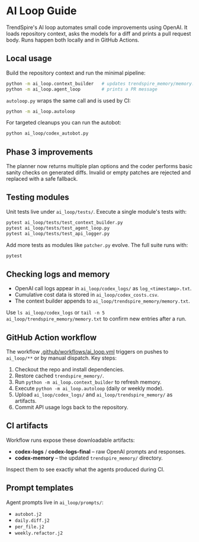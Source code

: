 # AI Loop Guide

TrendSpire's AI loop automates small code improvements using OpenAI. It loads repository context, asks the models for a diff and prints a pull request body. Runs happen both locally and in GitHub Actions.

## Local usage

Build the repository context and run the minimal pipeline:

```bash
python -m ai_loop.context_builder   # updates trendspire_memory/memory.txt
python -m ai_loop.agent_loop        # prints a PR message
```

`autoloop.py` wraps the same call and is used by CI:

```bash
python -m ai_loop.autoloop
```

For targeted cleanups you can run the autobot:

```bash
python ai_loop/codex_autobot.py
```

## Phase 3 improvements

The planner now returns multiple plan options and the coder performs
basic sanity checks on generated diffs. Invalid or empty patches are
rejected and replaced with a safe fallback.

## Testing modules

Unit tests live under `ai_loop/tests/`. Execute a single module's tests with:

```bash
pytest ai_loop/tests/test_context_builder.py
pytest ai_loop/tests/test_agent_loop.py
pytest ai_loop/tests/test_api_logger.py
```

Add more tests as modules like `patcher.py` evolve. The full suite runs with:

```bash
pytest
```

## Checking logs and memory

- OpenAI call logs appear in `ai_loop/codex_logs/` as `log_<timestamp>.txt`.
- Cumulative cost data is stored in `ai_loop/codex_costs.csv`.
- The context builder appends to `ai_loop/trendspire_memory/memory.txt`.

Use `ls ai_loop/codex_logs` or `tail -n 5 ai_loop/trendspire_memory/memory.txt` to confirm new entries after a run.

## GitHub Action workflow

The workflow [.github/workflows/ai_loop.yml](../.github/workflows/ai_loop.yml) triggers on pushes to `ai_loop/**` or by manual dispatch. Key steps:

1. Checkout the repo and install dependencies.
2. Restore cached `trendspire_memory/`.
3. Run `python -m ai_loop.context_builder` to refresh memory.
4. Execute `python -m ai_loop.autoloop` (daily or weekly mode).
5. Upload `ai_loop/codex_logs/` and `ai_loop/trendspire_memory/` as artifacts.
6. Commit API usage logs back to the repository.

## CI artifacts

Workflow runs expose these downloadable artifacts:

- **codex-logs** / **codex-logs-final** – raw OpenAI prompts and responses.
- **codex-memory** – the updated `trendspire_memory/` directory.

Inspect them to see exactly what the agents produced during CI.

## Prompt templates

Agent prompts live in `ai_loop/prompts/`:

- `autobot.j2`
- `daily.diff.j2`
- `per_file.j2`
- `weekly.refactor.j2`

